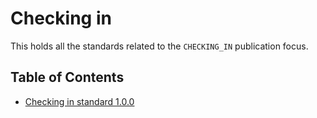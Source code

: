 # Checking in

This holds all the standards related to the `CHECKING_IN` publication focus.

## Table of Contents

- [Checking in standard 1.0.0](./1.0.0/README.md)
